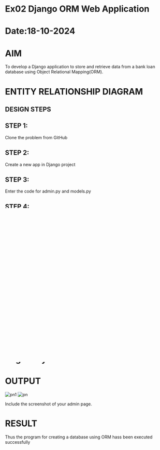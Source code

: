 # Ex02 Django ORM Web Application
# Date:18-10-2024
# AIM
To develop a Django application to store and retrieve data from a bank loan database using Object Relational Mapping(ORM).

# ENTITY RELATIONSHIP DIAGRAM
## DESIGN STEPS
## STEP 1:
Clone the problem from GitHub

## STEP 2:
Create a new app in Django project

## STEP 3:
Enter the code for admin.py and models.py

## STEP 4:
Execute Django admin and create details for 10 books

# PROGRAM
```
models.py:
from django.db import models
from django.contrib import admin


class Loan(models.Model):
    customer_id = models.IntegerField(primary_key='true')
    loan_type = models.CharField(max_length=50)
    loan_amount = models.DecimalField(max_digits=10, decimal_places=2)
    interest_rate = models.DecimalField(max_digits=5, decimal_places=2)
    loan_term_in_years = models.IntegerField()
    start_date = models.DateField()

class LoanAdmin(admin.ModelAdmin):
    list_display=('customer_id', 'loan_type', 'loan_amount', 'interest_rate', 'loan_term_in_years', 'start_date')
admin.py:
from django.contrib import admin
from .models import Loan, LoanAdmin

admin.site.register(Loan, LoanAdmin)
```
# Register your models here.

# OUTPUT
![pn1](https://github.com/user-attachments/assets/08e59789-2f82-4d41-b0ce-75f22df8c9a6)
![pn](https://github.com/user-attachments/assets/4d16dea6-a29a-4706-b3ba-75b99395488c)

Include the screenshot of your admin page.

# RESULT
Thus the program for creating a database using ORM hass been executed successfully
